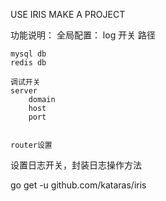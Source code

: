 USE IRIS MAKE A PROJECT

功能说明：
全局配置：
    log
        开关
        路径
       
    mysql db
    redis db
    
    调试开关
    server
        domain
        host
        port
        
    
    router设置
    
    

设置日志开关，封装日志操作方法



go get -u github.com/kataras/iris

